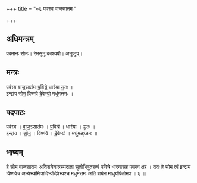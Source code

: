 +++
title = "०६ पवस्व वाजसातमः"

+++
## अधिमन्त्रम्
पवमानः सोमः। रेभसूनू काश्यपौ। अनुष्टुप्।

## मन्त्रः
पव॑स्व वाज॒सात॑मः प॒वित्रे॒ धार॑या सु॒तः ।  
इन्द्रा॑य सोम॒ विष्ण॑वे दे॒वेभ्यो॒ मधु॑मत्तमः ॥

## पदपाठः
पव॑स्व । वा॒ज॒ऽसात॑मः । प॒वित्रे॑ । धार॑या । सु॒तः ।  
इन्द्रा॑य । सो॒म॒ । विष्ण॑वे । दे॒वेभ्यः॑ । मधु॑मत्ऽतमः ॥

## भाष्यम्
हे सोम वाजसातमः अतिशयेनान्नस्यदाता सुतोभिषुतस्त्वं पवित्रे धारयासह पवस्व क्षर । ततः हे सोम त्वं इन्द्राय विष्णवेच अन्येभ्योमित्रादिभ्योदेवेभ्यश्च मधुमत्तमः अति शयेन माधुर्योपेतोभव ॥ ६ ॥